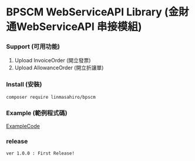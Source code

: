 # BPSCM WebServiceAPI Library (金財通WebServiceAPI 串接模組)

### Support (可用功能)
1. Upload InvoiceOrder (開立發票)
2. Upload AllowanceOrder (開立折讓單)

### Install (安裝)
    composer require linmasahiro/bpscm

### Example (範例程式碼)
[ExampleCode](https://linmasahiro.github.io/bpscm/example/)

### release
    ver 1.0.0 : First Release!
